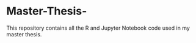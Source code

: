 # Master-Thesis-
This repository contains all the R and Jupyter Notebook code used in my master thesis.

